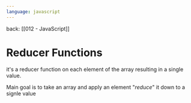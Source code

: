 ```yaml
---
language: javascript
---
```

back: [[012 - JavaScript]]


# Reducer Functions

 it's a reducer function on each element of the array resulting in a single value.

Main goal is to take an array and apply an element  "*reduce*" it down to a signle value